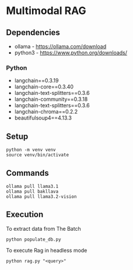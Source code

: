# Multimodal RAG

## Dependencies

* ollama - https://ollama.com/download
* python3 - https://www.python.org/downloads/

### Python

* langchain==0.3.19
* langchain-core==0.3.40
* langchain-text-splitters==0.3.6
* langchain-community==0.3.18
* langchain-text-splitters==0.3.6
* langchain-chroma==0.2.2
* beautifulsoup4==4.13.3

## Setup

```
python -m venv venv
source venv/bin/activate
```

## Commands

```
ollama pull llama3.1
ollama pull bakllava
ollama pull llama3.2-vision
```

## Execution

To extract data from The Batch

```
python populate_db.py
```

To execute Rag in headless mode

```
python rag.py "<query>"
```
